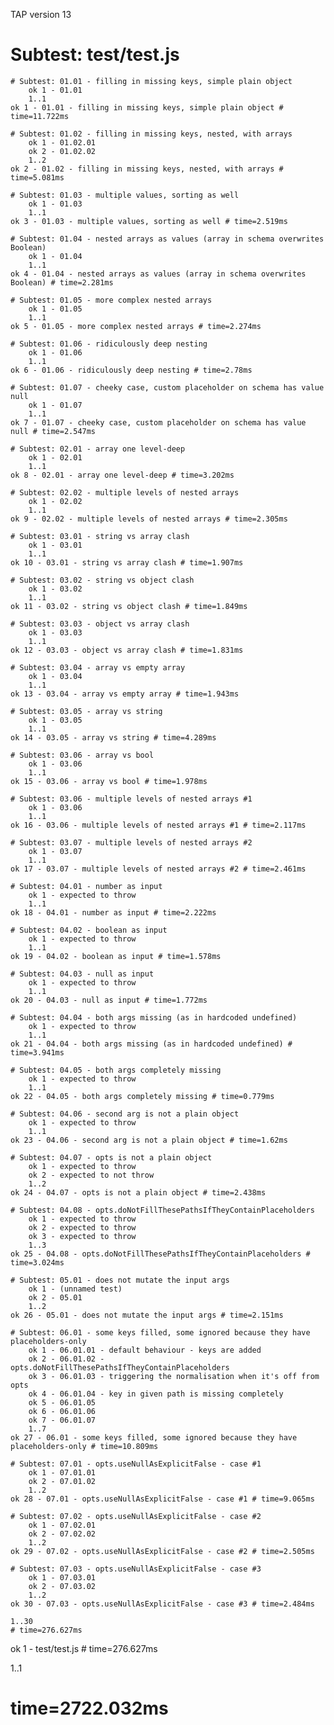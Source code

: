 TAP version 13
# Subtest: test/test.js
    # Subtest: 01.01 - filling in missing keys, simple plain object
        ok 1 - 01.01
        1..1
    ok 1 - 01.01 - filling in missing keys, simple plain object # time=11.722ms
    
    # Subtest: 01.02 - filling in missing keys, nested, with arrays
        ok 1 - 01.02.01
        ok 2 - 01.02.02
        1..2
    ok 2 - 01.02 - filling in missing keys, nested, with arrays # time=5.081ms
    
    # Subtest: 01.03 - multiple values, sorting as well
        ok 1 - 01.03
        1..1
    ok 3 - 01.03 - multiple values, sorting as well # time=2.519ms
    
    # Subtest: 01.04 - nested arrays as values (array in schema overwrites Boolean)
        ok 1 - 01.04
        1..1
    ok 4 - 01.04 - nested arrays as values (array in schema overwrites Boolean) # time=2.281ms
    
    # Subtest: 01.05 - more complex nested arrays
        ok 1 - 01.05
        1..1
    ok 5 - 01.05 - more complex nested arrays # time=2.274ms
    
    # Subtest: 01.06 - ridiculously deep nesting
        ok 1 - 01.06
        1..1
    ok 6 - 01.06 - ridiculously deep nesting # time=2.78ms
    
    # Subtest: 01.07 - cheeky case, custom placeholder on schema has value null
        ok 1 - 01.07
        1..1
    ok 7 - 01.07 - cheeky case, custom placeholder on schema has value null # time=2.547ms
    
    # Subtest: 02.01 - array one level-deep
        ok 1 - 02.01
        1..1
    ok 8 - 02.01 - array one level-deep # time=3.202ms
    
    # Subtest: 02.02 - multiple levels of nested arrays
        ok 1 - 02.02
        1..1
    ok 9 - 02.02 - multiple levels of nested arrays # time=2.305ms
    
    # Subtest: 03.01 - string vs array clash
        ok 1 - 03.01
        1..1
    ok 10 - 03.01 - string vs array clash # time=1.907ms
    
    # Subtest: 03.02 - string vs object clash
        ok 1 - 03.02
        1..1
    ok 11 - 03.02 - string vs object clash # time=1.849ms
    
    # Subtest: 03.03 - object vs array clash
        ok 1 - 03.03
        1..1
    ok 12 - 03.03 - object vs array clash # time=1.831ms
    
    # Subtest: 03.04 - array vs empty array
        ok 1 - 03.04
        1..1
    ok 13 - 03.04 - array vs empty array # time=1.943ms
    
    # Subtest: 03.05 - array vs string
        ok 1 - 03.05
        1..1
    ok 14 - 03.05 - array vs string # time=4.289ms
    
    # Subtest: 03.06 - array vs bool
        ok 1 - 03.06
        1..1
    ok 15 - 03.06 - array vs bool # time=1.978ms
    
    # Subtest: 03.06 - multiple levels of nested arrays #1
        ok 1 - 03.06
        1..1
    ok 16 - 03.06 - multiple levels of nested arrays #1 # time=2.117ms
    
    # Subtest: 03.07 - multiple levels of nested arrays #2
        ok 1 - 03.07
        1..1
    ok 17 - 03.07 - multiple levels of nested arrays #2 # time=2.461ms
    
    # Subtest: 04.01 - number as input
        ok 1 - expected to throw
        1..1
    ok 18 - 04.01 - number as input # time=2.222ms
    
    # Subtest: 04.02 - boolean as input
        ok 1 - expected to throw
        1..1
    ok 19 - 04.02 - boolean as input # time=1.578ms
    
    # Subtest: 04.03 - null as input
        ok 1 - expected to throw
        1..1
    ok 20 - 04.03 - null as input # time=1.772ms
    
    # Subtest: 04.04 - both args missing (as in hardcoded undefined)
        ok 1 - expected to throw
        1..1
    ok 21 - 04.04 - both args missing (as in hardcoded undefined) # time=3.941ms
    
    # Subtest: 04.05 - both args completely missing
        ok 1 - expected to throw
        1..1
    ok 22 - 04.05 - both args completely missing # time=0.779ms
    
    # Subtest: 04.06 - second arg is not a plain object
        ok 1 - expected to throw
        1..1
    ok 23 - 04.06 - second arg is not a plain object # time=1.62ms
    
    # Subtest: 04.07 - opts is not a plain object
        ok 1 - expected to throw
        ok 2 - expected to not throw
        1..2
    ok 24 - 04.07 - opts is not a plain object # time=2.438ms
    
    # Subtest: 04.08 - opts.doNotFillThesePathsIfTheyContainPlaceholders
        ok 1 - expected to throw
        ok 2 - expected to throw
        ok 3 - expected to throw
        1..3
    ok 25 - 04.08 - opts.doNotFillThesePathsIfTheyContainPlaceholders # time=3.024ms
    
    # Subtest: 05.01 - does not mutate the input args
        ok 1 - (unnamed test)
        ok 2 - 05.01
        1..2
    ok 26 - 05.01 - does not mutate the input args # time=2.151ms
    
    # Subtest: 06.01 - some keys filled, some ignored because they have placeholders-only
        ok 1 - 06.01.01 - default behaviour - keys are added
        ok 2 - 06.01.02 - opts.doNotFillThesePathsIfTheyContainPlaceholders
        ok 3 - 06.01.03 - triggering the normalisation when it's off from opts
        ok 4 - 06.01.04 - key in given path is missing completely
        ok 5 - 06.01.05
        ok 6 - 06.01.06
        ok 7 - 06.01.07
        1..7
    ok 27 - 06.01 - some keys filled, some ignored because they have placeholders-only # time=10.809ms
    
    # Subtest: 07.01 - opts.useNullAsExplicitFalse - case #1
        ok 1 - 07.01.01
        ok 2 - 07.01.02
        1..2
    ok 28 - 07.01 - opts.useNullAsExplicitFalse - case #1 # time=9.065ms
    
    # Subtest: 07.02 - opts.useNullAsExplicitFalse - case #2
        ok 1 - 07.02.01
        ok 2 - 07.02.02
        1..2
    ok 29 - 07.02 - opts.useNullAsExplicitFalse - case #2 # time=2.505ms
    
    # Subtest: 07.03 - opts.useNullAsExplicitFalse - case #3
        ok 1 - 07.03.01
        ok 2 - 07.03.02
        1..2
    ok 30 - 07.03 - opts.useNullAsExplicitFalse - case #3 # time=2.484ms
    
    1..30
    # time=276.627ms
ok 1 - test/test.js # time=276.627ms

1..1
# time=2722.032ms

